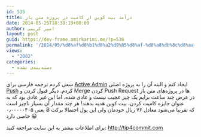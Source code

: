 ```yaml
---
id: 536
title: درآمد بیت کوین از کامیت در پروژه متن باز
date: 2014-05-25T18:38:19+00:00
author: امیر کریمی
layout: post
guid: https://dev-frame.amirkarimi.me/?p=536
permalink: '/2014/05/%d8%af%d8%b1%d8%a2%d9%85%d8%af-%d8%a8%db%8c%d8%aa-%da%a9%d9%88%db%8c%d9%86-%d8%a7%d8%b2-%da%a9%d8%a7%d9%85%db%8c%d8%aa-%d8%af%d8%b1-%d9%be%d8%b1%d9%88%da%98%d9%87-%d9%85%d8%aa%d9%86-%d8%a8%d8%a7%d8%b2/'
views:
  - "2082"
categories:
  - دسته‌بندی نشده
---
```

سعی کردم ترجمه فارسی برای <a href="https://github.com/gregbell/active_admin" target="_blank">Active Admin</a> ایجاد کنم و البته آن را به پروژه اصلی <a href="https://github.com/gregbell/active_admin/pull/3167" target="_blank">Push</a> کردم. دیگر قبول کردن و Merge کردن Push Request ها در پروژه‌های متن باز در عرض چند ساعت برایم یک چیز عجیب نیست و عادی شده. اما این غیر عادی بود که به عنوان جایزه کامیت کردن، بیت کوین هدیه بدهند! هر چند مقدار آن بسیار ناچیز است یعنی ۰٫۰۰۰۰۰۴۰۵ Ƀ که تقریبا می‌شود معادل ۷۶ ریال خودمان ولی این پول احتمالا برکت خاصی دارد 😀

برای اطلاعات بیشتر به این سایت مراجعه کنید: <a href="http://tip4commit.com/" target="_blank">http://tip4commit.com</a>